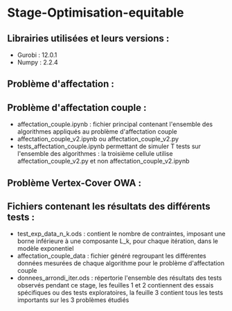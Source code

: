 # Stage-Optimisation-equitable

## Librairies utilisées et leurs versions :
- Gurobi : 12.0.1
- Numpy : 2.2.4

## Problème d'affectation :

## Problème d'affectation couple :
- affectation_couple.ipynb : fichier principal contenant l'ensemble des algorithmes appliqués au problème d'affectation couple
- affectation_couple_v2.ipynb ou affectation_couple_v2.py
- tests_affectation_couple.ipynb permettant de simuler T tests sur l'ensemble des algorithmes : la troisième cellule utilise affectation_couple_v2.py et non affectation_couple_v2.ipynb

## Problème Vertex-Cover OWA :

## Fichiers contenant les résultats des différents tests :
- test_exp_data_n_k.ods : contient le nombre de contraintes, imposant une borne inférieure à une composante L_k, pour chaque itération, dans le modèle exponentiel
- affectation_couple_data : fichier généré regroupant les différentes données mesurées de chaque algorithme pour le problème d'affectation couple
- donnees_arrondi_iter.ods : répertorie l'ensemble des résultats des tests observés pendant ce stage, les feuilles 1 et 2 contiennent des essais spécifiques ou des tests exploratoires, la feuille 3 contient tous les tests importants sur les 3 problèmes étudiés
